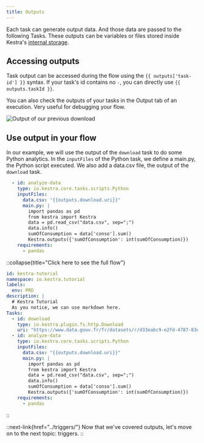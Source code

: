 ```yaml
---
title: Outputs
---
```


Each task can generate output data. And those data are passed to the following Tasks. These outputs can be variables or files stored inside Kestra's [internal storage](../06.architecture.md#the-internal-storage).

## Accessing outputs

Task output can be accessed during the flow using the `{{ outputs['task-id'] }}` syntax. If your task's id contains no `-`, you can directly use `{{ outputs.taskId }}`.

You can also check the outputs of your tasks in the Output tab of an execution. Very useful for debugging your flow.

![Output of our previous download](/docs/tutorial/outputs/output.png)
## Use output in your flow

In our example, we will use the output of the `download` task to do some Python analytics. In the `inputFiles` of the Python task, we define a main.py, the Python script executed. We also add a data.csv file, the output of the `download` task.

```yaml
  - id: analyze-data
    type: io.kestra.core.tasks.scripts.Python
    inputFiles:
      data.csv: "{{outputs.download.uri}}"
      main.py: |
        import pandas as pd
        from kestra import Kestra
        data = pd.read_csv("data.csv", sep=";")
        data.info()
        sumOfConsumption = data['conso'].sum()
        Kestra.outputs({'sumOfConsumption': int(sumOfConsumption)})
    requirements:
      - pandas
```

::collapse{title="Click here to see the full flow"}
```yaml
id: kestra-tutorial
namespace: io.kestra.tutorial
labels:
  env: PRD
description: |
  # Kestra Tutorial
  As you notice, we can use markdown here.
Tasks:
  - id: download
    type: io.kestra.plugin.fs.http.Download
    uri: "https://www.data.gouv.fr/fr/datasets/r/d33eabc9-e2fd-4787-83e5-a5fcfb5af66d"
  - id: analyze-data
    type: io.kestra.core.tasks.scripts.Python
    inputFiles:
      data.csv: "{{outputs.download.uri}}"
      main.py: |
        import pandas as pd
        from kestra import Kestra
        data = pd.read_csv("data.csv", sep=";")
        data.info()
        sumOfConsumption = data['conso'].sum()
        Kestra.outputs({'sumOfConsumption': int(sumOfConsumption)})
    requirements:
      - pandas
```
::

::next-link{href="../triggers/"}
Now that we've covered outputs, let's move on to the next topic: triggers.
::

